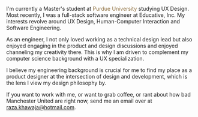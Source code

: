 I'm currently a Master's student at <span class="font-semibold hover:opacity-75" style="color:#8E6F3E">Purdue University</span> studying UX Design. Most recently, I was a full-stack software engineer at <a href="https://www.educative.io" style="text-decoration:none"><span class="cursor-pointer font-semibold hover:opacity-75 gradient-purple text-gradient">Educative, Inc.</span></a> My interests revolve around UX Design, Human-Computer Interaction and Software Engineering.

As an engineer, I not only loved working as a technical design lead but also enjoyed engaging in the product and design discussions and enjoyed channeling my creativity there. This is why I am driven to complement my computer science background with a UX specialization.

I believe my engineering background is crucial for me to find my place as a product designer at the intersection of design and development, which is the lens I view my design philosophy by.

If you want to work with me, or want to grab coffee, or rant about how bad Manchester United are right now, send me an email over at raza.khawaja@hotmail.com.
